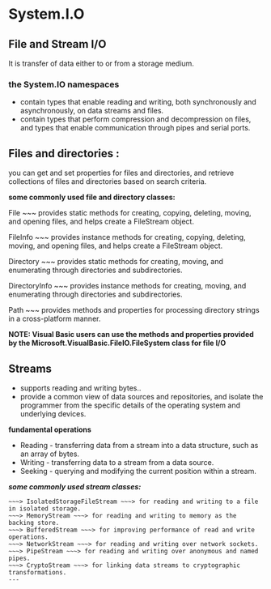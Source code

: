 # System.I.O
## File and Stream I/O
It is transfer of data either to or from a storage medium.

### the System.IO namespaces
* contain types that enable reading and writing, both synchronously and asynchronously, on data streams and files.
* contain types that perform compression and decompression on files, and types that enable communication through pipes and serial ports.

## Files and directories :
you can get and set properties for files and directories, and retrieve collections of files and directories based on search criteria.

**some commonly used file and directory classes:**

File     ~~~  provides static methods for creating, copying, deleting, moving, and opening files, and helps create a FileStream object.

FileInfo   ~~~  provides instance methods for creating, copying, deleting, moving, and opening files, and helps create a FileStream object.

Directory    ~~~  provides static methods for creating, moving, and enumerating through directories and subdirectories.

DirectoryInfo   ~~~  provides instance methods for creating, moving, and enumerating through directories and subdirectories.

Path     ~~~ provides methods and properties for processing directory strings in a cross-platform manner.

**NOTE: Visual Basic users can use the methods and properties provided by the Microsoft.VisualBasic.FileIO.FileSystem class for file I/O**

## Streams
- supports reading and writing bytes..
- provide a common view of data sources and repositories, and isolate the programmer from the specific details of the operating system and underlying devices.

**fundamental operations**
* Reading - transferring data from a stream into a data structure, such as an array of bytes.
* Writing - transferring data to a stream from a data source.
* Seeking - querying and modifying the current position within a stream.

***some commonly used stream classes:***
~~~> FileStream ~~~> for reading and writing to a file.
~~~> IsolatedStorageFileStream ~~~> for reading and writing to a file in isolated storage.
~~~> MemoryStream ~~~> for reading and writing to memory as the backing store.
~~~> BufferedStream ~~~> for improving performance of read and write operations.
~~~> NetworkStream ~~~> for reading and writing over network sockets.
~~~> PipeStream ~~~> for reading and writing over anonymous and named pipes.
~~~> CryptoStream ~~~> for linking data streams to cryptographic transformations.
---



